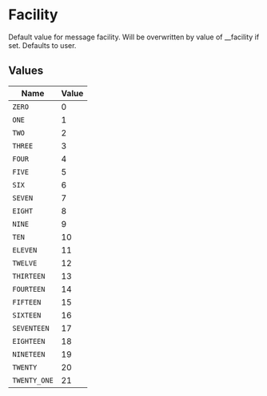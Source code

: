 # Facility

Default value for message facility. Will be overwritten by value of __facility if set. Defaults to user.


## Values

| Name         | Value        |
| ------------ | ------------ |
| `ZERO`       | 0            |
| `ONE`        | 1            |
| `TWO`        | 2            |
| `THREE`      | 3            |
| `FOUR`       | 4            |
| `FIVE`       | 5            |
| `SIX`        | 6            |
| `SEVEN`      | 7            |
| `EIGHT`      | 8            |
| `NINE`       | 9            |
| `TEN`        | 10           |
| `ELEVEN`     | 11           |
| `TWELVE`     | 12           |
| `THIRTEEN`   | 13           |
| `FOURTEEN`   | 14           |
| `FIFTEEN`    | 15           |
| `SIXTEEN`    | 16           |
| `SEVENTEEN`  | 17           |
| `EIGHTEEN`   | 18           |
| `NINETEEN`   | 19           |
| `TWENTY`     | 20           |
| `TWENTY_ONE` | 21           |